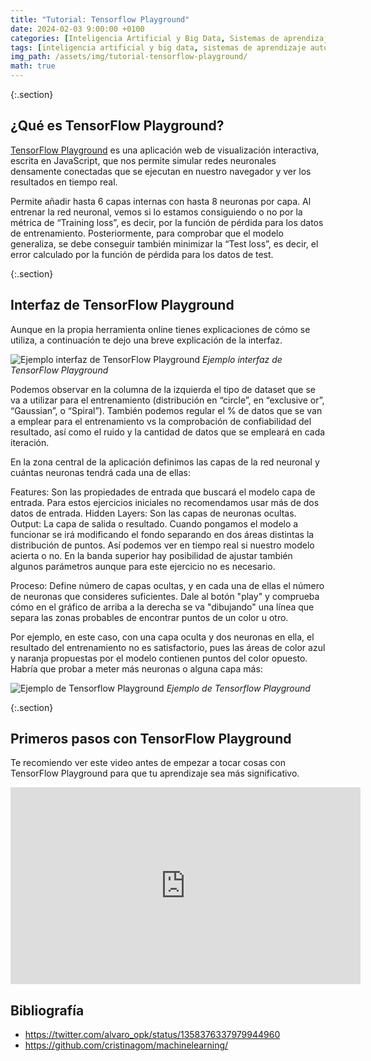 ```yaml
---
title: "Tutorial: Tensorflow Playground"
date: 2024-02-03 9:00:00 +0100
categories: [Inteligencia Artificial y Big Data, Sistemas de aprendizaje automático]
tags: [inteligencia artificial y big data, sistemas de aprendizaje automático]
img_path: /assets/img/tutorial-tensorflow-playground/
math: true
---
```


{:.section}
## ¿Qué es TensorFlow Playground?

[TensorFlow Playground](https://playground.tensorflow.org/#activation=tanh&batchSize=10&dataset=circle&regDataset=reg-plane&learningRate=0.03&regularizationRate=0&noise=0&networkShape=4,2&seed=0.25548&showTestData=false&discretize=false&percTrainData=50&x=true&y=true&xTimesY=false&xSquared=false&ySquared=false&cosX=false&sinX=false&cosY=false&sinY=false&collectStats=false&problem=classification&initZero=false&hideText=false) es una aplicación web de visualización interactiva, escrita en JavaScript, que nos permite simular redes neuronales densamente conectadas que se ejecutan en nuestro navegador y ver los resultados en tiempo real.

Permite añadir hasta 6 capas internas con hasta 8 neuronas por capa. Al entrenar la red neuronal, vemos si lo estamos consiguiendo o no por la métrica de “Training loss”, es decir, por la función de pérdida para los datos de entrenamiento. Posteriormente, para comprobar que el modelo generaliza, se debe conseguir también minimizar la “Test loss”, es decir, el error calculado por la función de pérdida para los datos de test.

{:.section}
## Interfaz de TensorFlow Playground

Aunque en la propia herramienta online tienes explicaciones de cómo se utiliza, a continuación te dejo una breve explicación de la interfaz.

![Ejemplo interfaz de TensorFlow Playground](ejemploTensorflow1.png)
_Ejemplo interfaz de TensorFlow Playground_

Podemos observar en la columna de la izquierda el tipo de dataset que se va a utilizar para el entrenamiento (distribución en “circle”, en “exclusive or”, “Gaussian”, o “Spiral”). También podemos regular el % de datos que se van a emplear para el entrenamiento vs la comprobación de confiabilidad del resultado, así como el ruido y la cantidad de datos que se empleará en cada iteración.

En la zona central de la aplicación definimos las capas de la red neuronal y cuántas neuronas tendrá cada una de ellas:

Features: Son las propiedades de entrada que buscará el modelo capa de entrada. Para estos ejercicios iniciales no recomendamos usar más de dos datos de entrada.
Hidden Layers: Son las capas de neuronas ocultas.
Output: La capa de salida o resultado. Cuando pongamos el modelo a funcionar se irá modificando el fondo separando en dos áreas distintas la distribución de puntos. Así podemos ver en tiempo real si nuestro modelo acierta o no.
En la banda superior hay posibilidad de ajustar también algunos parámetros aunque para este ejercicio no es necesario.

Proceso: Define número de capas ocultas, y en cada una de ellas el número de neuronas que consideres suficientes. Dale al botón "play" y comprueba cómo en el gráfico de arriba a la derecha se va "dibujando" una línea que separa las zonas probables de encontrar puntos de un color u otro.

Por ejemplo, en este caso, con una capa oculta y dos neuronas en ella, el resultado del entrenamiento no es satisfactorio, pues las áreas de color azul y naranja propuestas por el modelo contienen puntos del color opuesto. Habría que probar a meter más neuronas o alguna capa más:

![Ejemplo de Tensorflow Playground](ejemploTensorflow2.png)
_Ejemplo de Tensorflow Playground_

{:.section}
## Primeros pasos con TensorFlow Playground

Te recomiendo ver este video antes de empezar a tocar cosas con TensorFlow Playground para que tu aprendizaje sea más significativo.

<iframe width="560" height="315" src="https://www.youtube.com/embed/FVozZVUNOOA?si=1w-U8thE9N7y2L37" title="YouTube video player" frameborder="0" allow="accelerometer; autoplay; clipboard-write; encrypted-media; gyroscope; picture-in-picture; web-share" allowfullscreen></iframe>

## Bibliografía

- <https://twitter.com/alvaro_opk/status/1358376337979944960>
- <https://github.com/cristinagom/machinelearning/>
